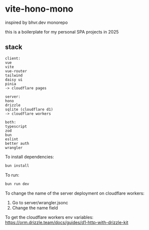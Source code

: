 # vite-hono-mono
inspired by bhvr.dev monorepo

this is a boilerplate for my personal SPA projects in 2025

## stack
```
client:
vue
vite
vue-router
tailwind
daisy ui
pinia
-> cloudflare pages
```
```
server:
hono
drizzle
sqlite (cloudflare d1)
-> cloudflare workers
```
```
both:
typescript
zod
bun
eslint
better auth
wrangler
```

To install dependencies:

```bash
bun install
```

To run:

```bash
bun run dev
```

To change the name of the server deployment on cloudflare workers:
1. Go to server/wrangler.jsonc
2. Change the name field

To get the cloudflare workers env variables:
https://orm.drizzle.team/docs/guides/d1-http-with-drizzle-kit
